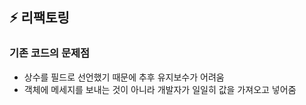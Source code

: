 ## ⚡️ 리팩토링

### 기존 코드의 문제점
- 상수를 필드로 선언했기 때문에 추후 유지보수가 어려움
- 객체에 메세지를 보내는 것이 아니라 개발자가 일일히 값을 가져오고 넣어줌

